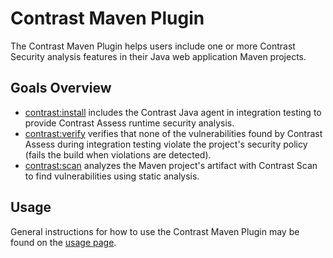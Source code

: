 # Contrast Maven Plugin

The Contrast Maven Plugin helps users include one or more Contrast Security analysis features in
their Java web application Maven projects.

## Goals Overview

* [contrast:install](install-mojo.html) includes the Contrast Java agent in integration testing to
  provide Contrast Assess runtime security analysis.
* [contrast:verify](verify-mojo.html) verifies that none of the vulnerabilities found by Contrast
  Assess during integration testing violate the project's security policy (fails the build when
  violations are detected).
* [contrast:scan](scan-mojo.html) analyzes the Maven project's artifact with Contrast Scan to find
  vulnerabilities using static analysis.


## Usage

General instructions for how to use the Contrast Maven Plugin may be found on
the [usage page](usage.html). 